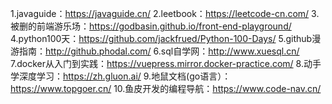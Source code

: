 1.javaguide：https://javaguide.cn/
2.leetbook：https://leetcode-cn.com/
3.被删的前端游乐场：https://godbasin.github.io/front-end-playground/
4.python100天：https://github.com/jackfrued/Python-100-Days/
5.github漫游指南：http://github.phodal.com/
6.sql自学网：http://www.xuesql.cn/
7.docker从入门到实践：https://vuepress.mirror.docker-practice.com/
8.动手学深度学习：https://zh.gluon.ai/
9.地鼠文档(go语言）：https://www.topgoer.cn/
10.鱼皮开发的编程导航：https://www.code-nav.cn/